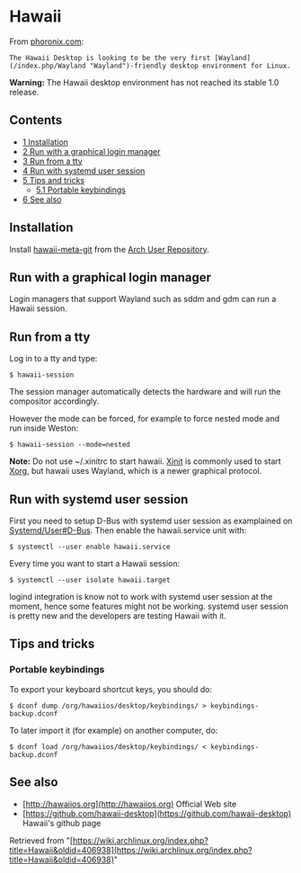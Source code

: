 # Hawaii

From [phoronix.com](http://www.phoronix.com/scan.php?page=news_item&px=MTI4ODA):

	The Hawaii Desktop is looking to be the very first [Wayland](/index.php/Wayland "Wayland")-friendly desktop environment for Linux.

**Warning:** The Hawaii desktop environment has not reached its stable 1.0 release.

## Contents

*   [1 Installation](#Installation)
*   [2 Run with a graphical login manager](#Run_with_a_graphical_login_manager)
*   [3 Run from a tty](#Run_from_a_tty)
*   [4 Run with systemd user session](#Run_with_systemd_user_session)
*   [5 Tips and tricks](#Tips_and_tricks)
    *   [5.1 Portable keybindings](#Portable_keybindings)
*   [6 See also](#See_also)

## Installation

Install [hawaii-meta-git](https://aur.archlinux.org/packages/hawaii-meta-git/) from the [Arch User Repository](/index.php/Arch_User_Repository "Arch User Repository").

## Run with a graphical login manager

Login managers that support Wayland such as sddm and gdm can run a Hawaii session.

## Run from a tty

Log in to a tty and type:

 `$ hawaii-session` 

The session manager automatically detects the hardware and will run the compositor accordingly.

However the mode can be forced, for example to force nested mode and run inside Weston:

 `$ hawaii-session --mode=nested` 

**Note:** Do not use ~/.xinitrc to start hawaii. [Xinit](/index.php/Xinit "Xinit") is commonly used to start [Xorg](/index.php/Xorg "Xorg"), but hawaii uses Wayland, which is a newer graphical protocol.

## Run with systemd user session

First you need to setup D-Bus with systemd user session as examplained on [Systemd/User#D-Bus](/index.php/Systemd/User#D-Bus "Systemd/User"). Then enable the hawaii.service unit with:

 `$ systemctl --user enable hawaii.service` 

Every time you want to start a Hawaii session:

 `$ systemctl --user isolate hawaii.target` 

logind integration is know not to work with systemd user session at the moment, hence some features might not be working. systemd user session is pretty new and the developers are testing Hawaii with it.

## Tips and tricks

### Portable keybindings

To export your keyboard shortcut keys, you should do:

 `$ dconf dump /org/hawaiios/desktop/keybindings/ > keybindings-backup.dconf` 

To later import it (for example) on another computer, do:

 `$ dconf load /org/hawaiios/desktop/keybindings/ < keybindings-backup.dconf` 

## See also

*   [http://hawaiios.org](http://hawaiios.org) Official Web site
*   [https://github.com/hawaii-desktop](https://github.com/hawaii-desktop) Hawaii's github page

Retrieved from "[https://wiki.archlinux.org/index.php?title=Hawaii&oldid=406938](https://wiki.archlinux.org/index.php?title=Hawaii&oldid=406938)"